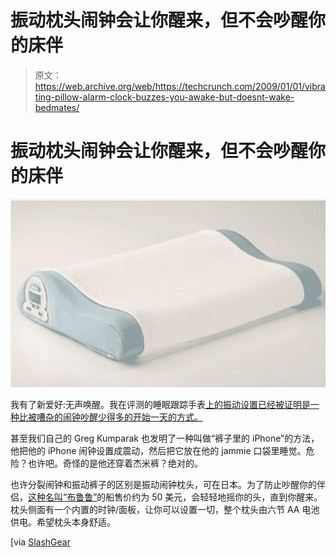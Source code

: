 # 振动枕头闹钟会让你醒来，但不会吵醒你的床伴

> 原文：<https://web.archive.org/web/https://techcrunch.com/2009/01/01/vibrating-pillow-alarm-clock-buzzes-you-awake-but-doesnt-wake-bedmates/>

# 振动枕头闹钟会让你醒来，但不会吵醒你的床伴

![312qoxg b-L._SS400_](img/d9fd73ca3c5ad8a5647d669de687b8bf.png "312qoxg b-L._SS400_")

我有了新爱好:无声唤醒。我在评测的睡眠跟踪手表[上的振动设置已经被证明是一种比被嘈杂的闹钟吵醒少得多的开始一天的方式。](https://web.archive.org/web/20230320145645/http://www.crunchgear.com/2008/12/15/review-sleeptracker-pro/)

甚至我们自己的 Greg Kumparak 也发明了一种叫做“裤子里的 iPhone”的方法，他把他的 iPhone 闹钟设置成震动，然后把它放在他的 jammie 口袋里睡觉。危险？也许吧。奇怪的是他还穿着杰米裤？绝对的。

也许分裂闹钟和振动裤子的区别是振动闹钟枕头，可在日本。为了防止吵醒你的伴侣，[这种名叫“布鲁鲁”](https://web.archive.org/web/20230320145645/http://translate.google.co.uk/translate?u=http://www.amazon.co.jp/VESSEL-%E6%8C%AF%E5%8B%95%E5%BC%8F%E7%9B%AE%E8%A6%9A%E3%81%BE%E3%81%97%E6%9E%95-%E7%9B%AE%E8%A6%9A%E3%81%BE%E3%81%97%E3%81%B6%E3%82%8B%E3%82%8B%E3%82%93-7916-%E3%83%96%E3%83%AB%E3%83%BC/dp/B00165Q2M8/ref%3Dsr_1_2%3Fie%3DUTF8%26s%3Dkitchen%26qid%3D1229445810%26sr%3D8-2&sl=ja&tl=en&hl=en&ie=UTF-8)的船售价约为 50 美元，会轻轻地摇你的头，直到你醒来。枕头侧面有一个内置的时钟/面板，让你可以设置一切，整个枕头由六节 AA 电池供电。希望枕头本身舒适。

[via [SlashGear](https://web.archive.org/web/20230320145645/http://www.slashgear.com/vessel-vibrating-pillow-the-soundless-alarm-0128469/)